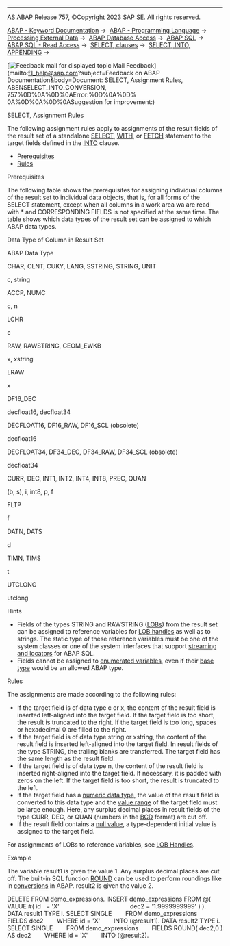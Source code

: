   

* * *

AS ABAP Release 757, ©Copyright 2023 SAP SE. All rights reserved.

[ABAP - Keyword Documentation](https://help.sap.com/doc/abapdocu_757_index_htm/7.57/en-US/abenabap.htm) →  [ABAP - Programming Language](https://help.sap.com/doc/abapdocu_757_index_htm/7.57/en-US/abenabap_reference.htm) →  [Processing External Data](https://help.sap.com/doc/abapdocu_757_index_htm/7.57/en-US/abenabap_language_external_data.htm) →  [ABAP Database Access](https://help.sap.com/doc/abapdocu_757_index_htm/7.57/en-US/abendb_access.htm) →  [ABAP SQL](https://help.sap.com/doc/abapdocu_757_index_htm/7.57/en-US/abenabap_sql.htm) →  [ABAP SQL - Read Access](https://help.sap.com/doc/abapdocu_757_index_htm/7.57/en-US/abenabap_sql_reading.htm) →  [SELECT, clauses](https://help.sap.com/doc/abapdocu_757_index_htm/7.57/en-US/abenselect_clauses.htm) →  [SELECT, INTO, APPENDING](https://help.sap.com/doc/abapdocu_757_index_htm/7.57/en-US/abapinto_clause.htm) → 

 [![](Mail.gif?object=Mail.gif&sap-language=EN "Feedback mail for displayed topic") Mail Feedback](mailto:f1_help@sap.com?subject=Feedback on ABAP Documentation&body=Document: SELECT, Assignment Rules, ABENSELECT_INTO_CONVERSION, 757%0D%0A%0D%0AError:%0D%0A%0D%
0A%0D%0A%0D%0ASuggestion for improvement:)

SELECT, Assignment Rules

The following assignment rules apply to assignments of the result fields of the result set of a standalone [SELECT](https://help.sap.com/doc/abapdocu_757_index_htm/7.57/en-US/abapselect.htm), [WITH](https://help.sap.com/doc/abapdocu_757_index_htm/7.57/en-US/abapwith.htm), or [FETCH](https://help.sap.com/doc/abapdocu_757_index_htm/7.57/en-US/abapfetch.htm) statement to the target fields defined in the [INTO](https://help.sap.com/doc/abapdocu_757_index_htm/7.57/en-US/abapinto_clause.htm) clause.

-   [Prerequisites](#@@ITOC@@ABENSELECT_INTO_CONVERSION_1)
-   [Rules](#@@ITOC@@ABENSELECT_INTO_CONVERSION_2)

Prerequisites   

The following table shows the prerequisites for assigning individual columns of the result set to individual data objects, that is, for all forms of the SELECT statement, except when all columns in a work area wa are read with \* and CORRESPONDING FIELDS is not specified at the same time. The table shows which data types of the result set can be assigned to which ABAP data types.

Data Type of Column in Result Set

ABAP Data Type

CHAR, CLNT, CUKY, LANG, SSTRING, STRING, UNIT

c, string

ACCP, NUMC

c, n

LCHR

c

RAW, RAWSTRING, GEOM\_EWKB

x, xstring

LRAW

x

DF16\_DEC

decfloat16, decfloat34

DECFLOAT16, DF16\_RAW, DF16\_SCL (obsolete)

decfloat16

DECFLOAT34, DF34\_DEC, DF34\_RAW, DF34\_SCL (obsolete)

decfloat34

CURR, DEC, INT1, INT2, INT4, INT8, PREC, QUAN

(b, s), i, int8, p, f

FLTP

f

DATN, DATS

d

TIMN, TIMS

t

UTCLONG

utclong

Hints

-   Fields of the types STRING and RAWSTRING ([LOBs](https://help.sap.com/doc/abapdocu_757_index_htm/7.57/en-US/abenlob_glosry.htm "Glossary Entry")) from the result set can be assigned to reference variables for [LOB handles](https://help.sap.com/doc/abapdocu_757_index_htm/7.57/en-US/abenselect_into_lob_handles.htm) as well as to strings. The static type of these reference variables must be one of the system classes or one of the system interfaces that support [streaming and locators](https://help.sap.com/doc/abapdocu_757_index_htm/7.57/en-US/abenstreams_locators.htm) for ABAP SQL.
-   Fields cannot be assigned to [enumerated variables](https://help.sap.com/doc/abapdocu_757_index_htm/7.57/en-US/abenenumerated_variable_glosry.htm "Glossary Entry"), even if their [base type](https://help.sap.com/doc/abapdocu_757_index_htm/7.57/en-US/abenbase_type_glosry.htm "Glossary Entry") would be an allowed ABAP type.

Rules   

The assignments are made according to the following rules:

-   If the target field is of data type c or x, the content of the result field is inserted left-aligned into the target field. If the target field is too short, the result is truncated to the right. If the target field is too long, spaces or hexadecimal 0 are filled to the right.
-   If the target field is of data type string or xstring, the content of the result field is inserted left-aligned into the target field. In result fields of the type STRING, the trailing blanks are transferred. The target field has the same length as the result field.
-   If the target field is of data type n, the content of the result field is inserted right-aligned into the target field. If necessary, it is padded with zeros on the left. If the target field is too short, the result is truncated to the left.
-   If the target field has a [numeric data type](https://help.sap.com/doc/abapdocu_757_index_htm/7.57/en-US/abennumeric_data_type_glosry.htm "Glossary Entry"), the value of the result field is converted to this data type and the [value range](https://help.sap.com/doc/abapdocu_757_index_htm/7.57/en-US/abenvalue_range_glosry.htm "Glossary Entry") of the target field must be large enough. Here, any surplus decimal places in result fields of the type CURR, DEC, or QUAN (numbers in the [BCD](https://help.sap.com/doc/abapdocu_757_index_htm/7.57/en-US/abenbcd_glosry.htm "Glossary Entry") format) are cut off.
-   If the result field contains a [null value](https://help.sap.com/doc/abapdocu_757_index_htm/7.57/en-US/abennull_value_glosry.htm "Glossary Entry"), a type-dependent initial value is assigned to the target field.

For assignments of LOBs to reference variables, see [LOB Handles](https://help.sap.com/doc/abapdocu_757_index_htm/7.57/en-US/abenselect_into_lob_handles.htm).

Example

The variable result1 is given the value 1. Any surplus decimal places are cut off. The built-in SQL function [ROUND](https://help.sap.com/doc/abapdocu_757_index_htm/7.57/en-US/abensql_arith_func.htm) can be used to perform roundings like in [conversions](https://help.sap.com/doc/abapdocu_757_index_htm/7.57/en-US/abenconversion_rules.htm) in ABAP. result2 is given the value 2.

DELETE FROM demo\_expressions.
INSERT demo\_expressions FROM @( VALUE #( id   = 'X'
                                         dec2 = '1.9999999999' ) ).
DATA result1 TYPE i.
SELECT SINGLE
       FROM demo\_expressions
       FIELDS dec2
       WHERE id = 'X'
       INTO (@result1).
DATA result2 TYPE i.
SELECT SINGLE
       FROM demo\_expressions
       FIELDS ROUND( dec2,0 ) AS dec2
       WHERE id = 'X'
       INTO (@result2).